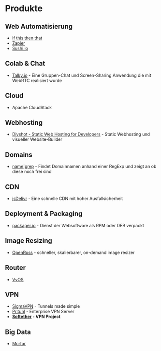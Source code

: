 # Produkte

## Web Automatisierung

* [If this then that](https://ifttt.com/)
* [Zapier](https://zapier.com)
* [Sushi.io](http://sush.io/)

## Colab & Chat

* [Talky.io](https://talky.io/) - Eine Gruppen-Chat und Screen-Sharing Anwendung die mit WebRTC realisiert wurde

## Cloud

* Apache CloudStack

## Webhosting

* [Divshot - Static Web Hosting for Developers](http://www.divshot.com/) - Static Webhosting und visueller Website-Builder

## Domains

* [name|grep](http://namegrep.com/) - Findet Domainnamen anhand einer RegExp und zeigt an ob diese noch frei sind

## CDN

* [jsDelivr](http://www.jsdelivr.com/) - Eine schnelle CDN mit hoher Ausfallsicherheit

## Deployment & Packaging

* [packager.io](https://packager.io/) - Dienst der Websoftware als RPM oder DEB verpackt

## Image Resizing

* [OpenRoss](http://developers.lyst.com/data/images/2014/06/23/openross/) - schneller, skalierbarer, on-demand image resizer

## Router

* [VyOS](http://vyos.net/wiki/Main_Page)

## VPN

* [SigmaVPN](http://frozenriver.net/SigmaVPN) - Tunnels made simple
* [Pritunl](http://pritunl.com/) - Enterprise VPN Server
* **[Softether](https://www.softether.org/) - VPN Project**

## Big Data

* [Mortar](http://www.mortardata.com/)
